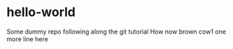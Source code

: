 # hello-world
Some dummy repo following along the git tutorial
How now brown cow1
one more line here